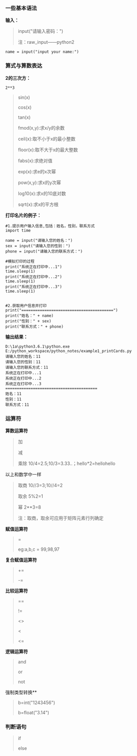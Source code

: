 ### 一些基本语法



**输入：**

> input("请输入密码：")
>
> 注：raw_input——python2

~~~
name = input("input your name:")
~~~

### 算式与算数表达

**2的三次方：**

~~~
2**3
~~~

> sin(x)
>
> cos(x)
>
> tan(x)
>
> fmod(x,y):求x/y的余数
>
> ceil(x):取不小于x的最小整数
>
> floor(x):取不大于x的最大整数
>
> fabs(x):求绝对值
>
> exp(x):求e的x次幂
>
> pow(x,y):求x的y次幂
>
> log10(x):求x的10底对数
>
> sqrt(x):求x的平方根

**打印名片的例子：**

~~~
#1.提示用户输入信息,包括：姓名，性别，联系方式
import time

name = input("请输入您的姓名：")
sex = input("请输入您的性别：")
phone = input("请输入您的联系方式：")

#模拟打印的过程
print("系统正在打印中...1")
time.sleep(1)
print("系统正在打印中...2")
time.sleep(1)
print("系统正在打印中...3")
time.sleep(1)


#2.获取用户信息并打印
print("========================================")
print("姓名：" + name)
print("性别：" + sex)
print("联系方式：" + phone)
~~~

**输出结果：**

~~~
D:\1a\python3.6.1\python.exe E:/python_workspace/python_notes/example1_printCards.py
请输入您的姓名：11
请输入您的性别：11
请输入您的联系方式：11
系统正在打印中...1
系统正在打印中...2
系统正在打印中...3
========================================
姓名：11
性别：11
联系方式：11
~~~

### 运算符

**算数运算符**

> 加
>
> 减
>
> 乘除 10/4=2.5;10/3=3.33..；hello*2=hellohello

以上和数学中一样

> 取商 10//3=3;10//4=2
>
> 取余  5%2=1
>
> 幂  2**3=8
>
> 注：取商，取余可应用于矩阵元素行列确定

**赋值运算符**

> =
>
> eg:a,b,c = 99,98,97

**复合赋值运算符** 

> +=
>
> -=

**比较运算符**

>==
>
>!=
>
><>
>
><
>
><=

**逻辑运算符**

> and
>
> or
>
> not

强制类型转换**

> b=int("1243456")
>
> b=float("3.14")

### 判断语句

> if
>
> else







